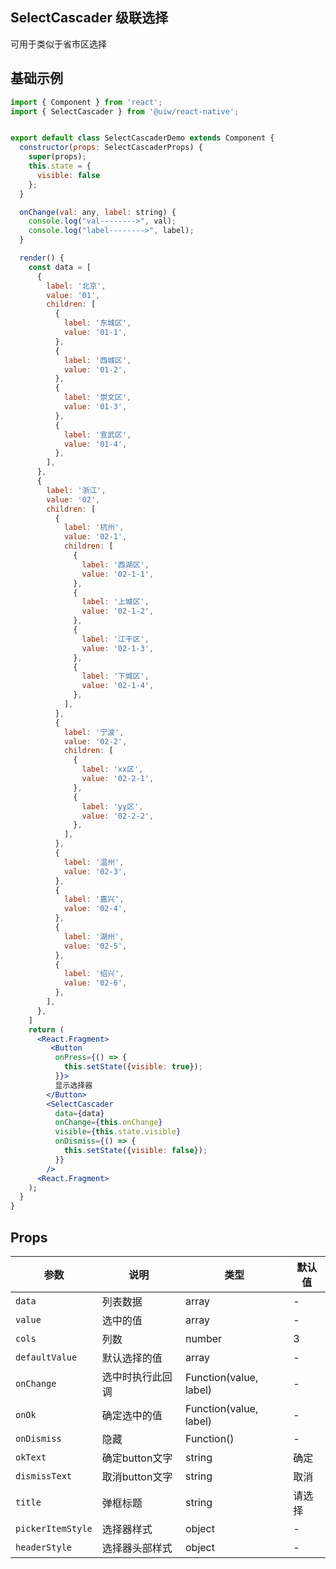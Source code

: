 SelectCascader 级联选择
---

可用于类似于省市区选择

## 基础示例

```jsx
import { Component } from 'react';
import { SelectCascader } from '@uiw/react-native';


export default class SelectCascaderDemo extends Component {
  constructor(props: SelectCascaderProps) {
    super(props);
    this.state = {
      visible: false
    };
  }

  onChange(val: any, label: string) {
    console.log("val-------->", val);
    console.log("label-------->", label);
  }

  render() {
    const data = [
      {
        label: '北京',
        value: '01',
        children: [
          {
            label: '东城区',
            value: '01-1',
          },
          {
            label: '西城区',
            value: '01-2',
          },
          {
            label: '崇文区',
            value: '01-3',
          },
          {
            label: '宣武区',
            value: '01-4',
          },
        ],
      },
      {
        label: '浙江',
        value: '02',
        children: [
          {
            label: '杭州',
            value: '02-1',
            children: [
              {
                label: '西湖区',
                value: '02-1-1',
              },
              {
                label: '上城区',
                value: '02-1-2',
              },
              {
                label: '江干区',
                value: '02-1-3',
              },
              {
                label: '下城区',
                value: '02-1-4',
              },
            ],
          },
          {
            label: '宁波',
            value: '02-2',
            children: [
              {
                label: 'xx区',
                value: '02-2-1',
              },
              {
                label: 'yy区',
                value: '02-2-2',
              },
            ],
          },
          {
            label: '温州',
            value: '02-3',
          },
          {
            label: '嘉兴',
            value: '02-4',
          },
          {
            label: '湖州',
            value: '02-5',
          },
          {
            label: '绍兴',
            value: '02-6',
          },
        ],
      },
    ]
    return (
      <React.Fragment>
         <Button
          onPress={() => {
            this.setState({visible: true});
          }}>
          显示选择器
        </Button>
        <SelectCascader
          data={data}
          onChange={this.onChange}
          visible={this.state.visible}
          onDismiss={() => {
            this.setState({visible: false});
          }}
        />
      <React.Fragment>
    );
  }
}
```

## Props

| 参数      | 说明            | 类型      | 默认值 |
| --------- | --------------------- | --------- | ------ |
| `data`    | 列表数据 | array | -  |
| `value`   | 选中的值 | array | -  |
| `cols`   | 列数 | number | 3  |
| `defaultValue` | 默认选择的值 | array | -  |
| `onChange` | 选中时执行此回调 | Function(value, label) | -  |
| `onOk` | 确定选中的值 | Function(value, label) | -  |
| `onDismiss` | 隐藏 | Function() | -  |
| `okText` | 确定button文字 | string | 确定  |
| `dismissText` | 取消button文字 | string | 取消  |
| `title` | 弹框标题 | string | 请选择  |
| `pickerItemStyle` | 选择器样式 | object | -  |
| `headerStyle` | 选择器头部样式 | object | -  |

